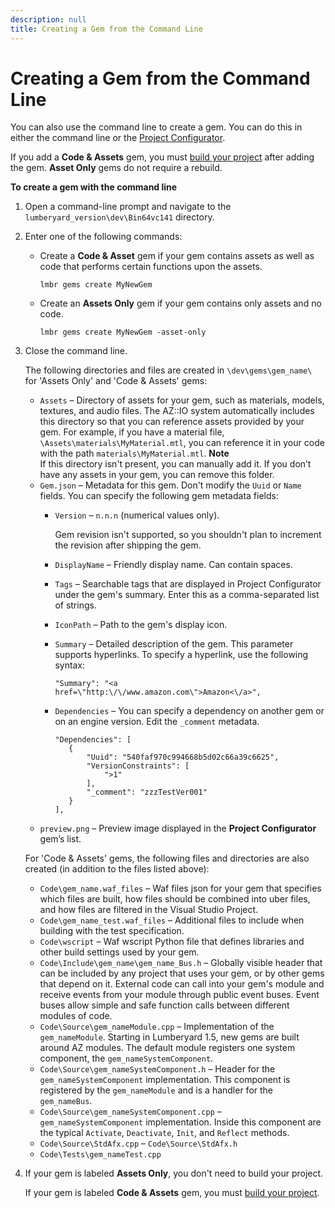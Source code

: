 ```yaml
---
description: null
title: Creating a Gem from the Command Line
---
```

# Creating a Gem from the Command Line<a name="gems-system-gems-creating-a-new-gem-cmdline"></a>

You can also use the command line to create a gem\. You can do this in either the command line or the [Project Configurator](/docs/userguide/gems/builtin/s-creating-a-new-gem-projconf.md)\.

If you add a **Code & Assets** gem, you must [build your project](/docs/userguide/game-build-intro.md) after adding the gem\. **Asset Only** gems do not require a rebuild\.

**To create a gem with the command line**

1. Open a command\-line prompt and navigate to the `lumberyard_version\dev\Bin64vc141` directory\.

1. Enter one of the following commands:
   + Create a **Code & Asset** gem if your gem contains assets as well as code that performs certain functions upon the assets\.

     ```
     lmbr gems create MyNewGem
     ```
   + Create an **Assets Only** gem if your gem contains only assets and no code\.

     ```
     lmbr gems create MyNewGem -asset-only
     ```

1. Close the command line\.

   The following directories and files are created in `\dev\gems\gem_name\` for 'Assets Only' and 'Code & Assets' gems:
   + `Assets` – Directory of assets for your gem, such as materials, models, textures, and audio files\. The AZ::IO system automatically includes this directory so that you can reference assets provided by your gem\. For example, if you have a material file, `\Assets\materials\MyMaterial.mtl`, you can reference it in your code with the path `materials\MyMaterial.mtl`\.
**Note**  
If this directory isn't present, you can manually add it\. If you don’t have any assets in your gem, you can remove this folder\.
   + `Gem.json` – Metadata for this gem\. Don't modify the `Uuid` or `Name` fields\. You can specify the following gem metadata fields:
     + `Version` – `n.n.n` \(numerical values only\)\.

       Gem revision isn't supported, so you shouldn't plan to increment the revision after shipping the gem\.
     + `DisplayName` – Friendly display name\. Can contain spaces\.
     + `Tags` – Searchable tags that are displayed in Project Configurator under the gem's summary\. Enter this as a comma\-separated list of strings\.
     + `IconPath` – Path to the gem's display icon\.
     + `Summary` – Detailed description of the gem\. This parameter supports hyperlinks\. To specify a hyperlink, use the following syntax:

       ```
       "Summary": "<a href=\"http:\/\/www.amazon.com\">Amazon<\/a>",
       ```
     + `Dependencies` – You can specify a dependency on another gem or on an engine version\. Edit the `_comment` metadata\.

       ```
       "Dependencies": [       
          {           
              "Uuid": "540faf970c994668b5d02c66a39c6625",           
              "VersionConstraints": [
                  ">1"           
              ],           
              "_comment": "zzzTestVer001"       
          }
       ],
       ```
   + `preview.png` – Preview image displayed in the **Project Configurator** gem’s list\.

   For 'Code & Assets' gems, the following files and directories are also created \(in addition to the files listed above\):
   + `Code\gem_name.waf_files` – Waf files json for your gem that specifies which files are built, how files should be combined into uber files, and how files are filtered in the Visual Studio Project\.
   + `Code\gem_name_test.waf_files` – Additional files to include when building with the test specification\.
   + `Code\wscript` – Waf wscript Python file that defines libraries and other build settings used by your gem\.
   + `Code\Include\gem_name\gem_name_Bus.h` – Globally visible header that can be included by any project that uses your gem, or by other gems that depend on it\. External code can call into your gem's module and receive events from your module through public event buses\. Event buses allow simple and safe function calls between different modules of code\.
   + `Code\Source\gem_nameModule.cpp` – Implementation of the `gem_nameModule`\. Starting in Lumberyard 1\.5, new gems are built around AZ modules\. The default module registers one system component, the `gem_nameSystemComponent`\.
   + `Code\Source\gem_nameSystemComponent.h` – Header for the `gem_nameSystemComponent` implementation\. This component is registered by the `gem_nameModule` and is a handler for the `gem_nameBus`\.
   + `Code\Source\gem_nameSystemComponent.cpp` – `gem_nameSystemComponent` implementation\. Inside this component are the typical `Activate`, `Deactivate`, `Init`, and `Reflect` methods\.
   + `Code\Source\StdAfx.cpp` – `Code\Source\StdAfx.h`
   + `Code\Tests\gem_nameTest.cpp`

1. If your gem is labeled **Assets Only**, you don't need to build your project\.

   If your gem is labeled **Code & Assets** gem, you must [build your project](/docs/userguide/game-build-intro.md)\.